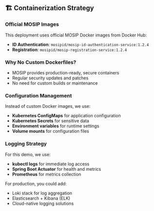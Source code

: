 ## 🏗️ Containerization Strategy

### Official MOSIP Images
This deployment uses official MOSIP Docker images from Docker Hub:

- **ID Authentication**: `mosipid/mosip-id-authentication-service:1.2.4`
- **Registration**: `mosipid/mosip-registration-service:1.2.4`

### Why No Custom Dockerfiles?
- MOSIP provides production-ready, secure containers
- Regular security updates and patches
- No need for custom builds or maintenance

### Configuration Management
Instead of custom Docker images, we use:
- **Kubernetes ConfigMaps** for application configuration
- **Kubernetes Secrets** for sensitive data
- **Environment variables** for runtime settings
- **Volume mounts** for configuration files

### Logging Strategy
For this demo, we use:
- **kubectl logs** for immediate log access
- **Spring Boot Actuator** for health and metrics
- **Prometheus** for metrics collection

For production, you could add:
- Loki stack for log aggregation
- Elasticsearch + Kibana (ELK)
- Cloud-native logging solutions